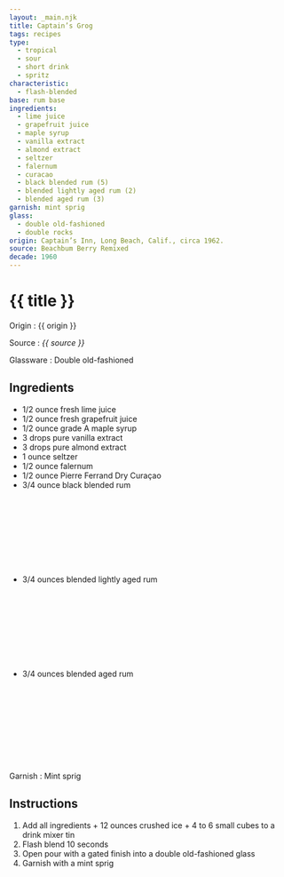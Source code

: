 ```yaml
---
layout: _main.njk
title: Captain’s Grog
tags: recipes
type:
  - tropical
  - sour
  - short drink
  - spritz
characteristic:
  - flash-blended
base: rum base
ingredients:
  - lime juice
  - grapefruit juice
  - maple syrup
  - vanilla extract
  - almond extract
  - seltzer
  - falernum
  - curacao
  - black blended rum (5)
  - blended lightly aged rum (2)
  - blended aged rum (3)
garnish: mint sprig
glass:
  - double old-fashioned
  - double rocks
origin: Captain’s Inn, Long Beach, Calif., circa 1962.
source: Beachbum Berry Remixed
decade: 1960
---
```

<!-- markdownlint-disable MD025 -->
# {{ title }}
<!-- markdownlint-disable MD025 -->

Origin
  : {{ origin }}

Source
  : <cite>{{ source }}</cite>

Glassware
  : Double old-fashioned

## Ingredients

* 1/2 ounce fresh lime juice
* 1/2 ounce fresh grapefruit juice
* 1/2 ounce grade A maple syrup
* 3 drops pure vanilla extract
* 3 drops pure almond extract
* 1 ounce seltzer
* 1/2 ounce falernum
* 1/2 ounce Pierre Ferrand Dry Curaçao
* 3/4 ounce black blended rum<icon-l space="1em" class="bigger" label="(5)"><span class="with-icon"><svg class="icon"><use href="/assets/images/icons/circle-5.svg#circle-5"></use></svg></span></icon-l>
* 3/4 ounces blended lightly aged rum<icon-l space="1em" class="bigger" label="(2)"><span class="with-icon"><svg class="icon"><use href="/assets/images/icons/circle-2.svg#circle-2"></use></svg></span></icon-l>
* 3/4 ounces blended aged rum<icon-l space="1em" class="bigger" label="(3)"><span class="with-icon"><svg class="icon"><use href="/assets/images/icons/circle-3.svg#circle-3"></use></svg></span></icon-l>

Garnish
  : Mint sprig

## Instructions

1. Add all ingredients + 12 ounces crushed ice + 4 to 6 small cubes to a drink mixer tin
2. Flash blend 10 seconds
3. Open pour with a gated finish into a double old-fashioned glass
4. Garnish with a mint sprig

